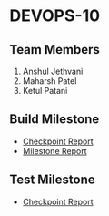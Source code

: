 # DEVOPS-10

## Team Members
1. Anshul Jethvani
2. Maharsh Patel
3. Ketul Patani

## Build Milestone
- [Checkpoint Report](Build/CHECKPOINT.md)
- [Milestone Report](Build/README.md)

## Test Milestone
- [Checkpoint Report](Test/CHECKPOINT.md)